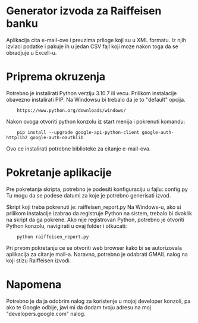 # Generator izvoda za Raiffeisen banku #

Aplikacija cita e-mail-ove i preuzima priloge koji su u XML formatu. 
Iz njih izvlaci podatke i pakuje ih u jedan CSV fajl koji moze nakon toga da se obradjuje u Excell-u.

# Priprema okruzenja #

Potrebno je instalirati Python verziju 3.10.7 ili vecu. Prilikom instalacije obavezno instalirati PIP. 
Na Windowsu bi trebalo da je to "default" opcija.

        https://www.python.org/downloads/windows/


Nakon ovoga otvoriti python konzolu iz start menija i pokrenuti komandu:

        pip install --upgrade google-api-python-client google-auth-httplib2 google-auth-oauthlib

Ovo ce instalirati potrebne biblioteke za citanje e-mail-ova.

# Pokretanje aplikacije #

Pre pokretanja skripta, potrebno je podesiti konfiguraciju u fajlu: config.py
Tu mogu da se podese datumi za koje je potrebno generisati izvod.

Skript koji treba pokrenuti je: raiffeisen_report.py
Na Windows-u, ako si prilikom instalacije izabrao da registruje Python na sistem, trebalo bi dvoklik na skript da ga pokrene.
Ako nije registrovan Python, potrebno je otvoriti Python konzolu, navigirati u ovaj folder i otkucati:

        python raiffeisen_report.py

Pri prvom pokretanju ce se otvoriti web browser kako bi se autorizovala aplikacija za citanje mail-a. 
Naravno, potrebno je odabrati GMAIL nalog na koji stizu Raiffeisen izvodi.

# Napomena #

Potrebno je da ja odobrim nalog za koristenje u mojoj developer konzoli, pa ako te Google odbije, javi mi da dodam tvoju adresu na moj "developers.google.com" nalog.



